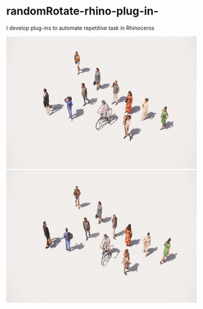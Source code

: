 # randomRotate-rhino-plug-in-

I develop plug-ins to automate repetitive task in Rhinoceros

<img src="https://github.com/mesutsala/randomRotate-rhino-plug-in-/blob/main/before.png" width="600" height="350">
<img src="https://github.com/mesutsala/randomRotate-rhino-plug-in-/blob/main/after.png" width="600" height="350">
